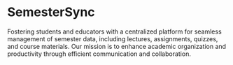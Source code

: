 # SemesterSync
Fostering students and educators with a centralized platform for seamless management of semester data, including lectures, assignments, quizzes, and course materials. Our mission is to enhance academic organization and productivity through efficient communication and collaboration.    
